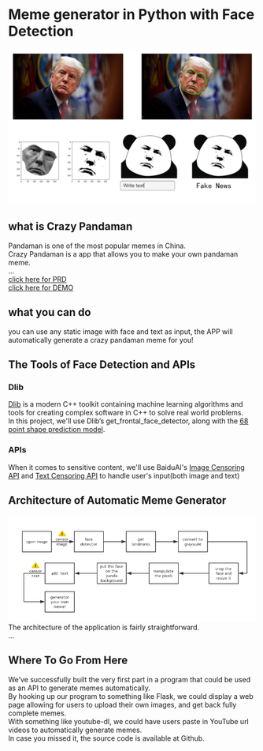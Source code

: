 # Meme generator in Python with Face Detection
![showcase](showcase/showcase1.png)
## what is Crazy Pandaman
Pandaman is one of the most popular memes in China.  
Crazy Pandaman is a app that allows you to make your own pandaman meme.  
...  
[click here for PRD](https://github.com/Observer-L/API_ML_AI/blob/master/PRD.md)  
[click here for DEMO](https://github.com/Observer-L/API_ML_AI/blob/master/src/%5BDEMO%5DPandaman%20Meme%20Generator.ipynb)

## what you can do
you can use any static image with face and text as input, the APP will automatically generate a crazy pandaman meme for you!

## The Tools of Face Detection and APIs
### Dlib
[Dlib](https://github.com/davisking/dlib) is a modern C++ toolkit containing machine learning algorithms and tools for creating complex software in C++ to solve real world problems.  
In this project, we'll use Dlib’s get_frontal_face_detector, along with the [68 point shape prediction model](https://github.com/davisking/dlib-models).
### APIs
When it comes to sensitive content, we'll use BaiduAI's [Image Censoring API](http://ai.baidu.com/docs#/ImageCensoring-API/top) and [Text Censoring API](http://ai.baidu.com/docs#/TextCensoring-API/top) to handle user's input(both image and text)

## Architecture of Automatic Meme Generator
![showcase](showcase/showcase3.png)  
The architecture of the application is fairly straightforward.   
...

## Where To Go From Here
We’ve successfully built the very first part in a program that could be used as an API to generate memes automatically.  
By hooking up our program to something like Flask, we could display a web page allowing for users to upload their own images, and get back fully complete memes.  
With something like youtube-dl, we could have users paste in YouTube url videos to automatically generate memes.  
In case you missed it, the source code is available at Github.
